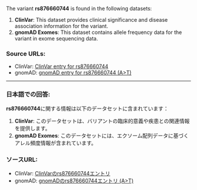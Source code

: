 The variant **rs876660744** is found in the following datasets:

1. **ClinVar**: This dataset provides clinical significance and disease association information for the variant.  
2. **gnomAD Exomes**: This dataset contains allele frequency data for the variant in exome sequencing data.

### Source URLs:
- ClinVar: [ClinVar entry for rs876660744](https://www.ncbi.nlm.nih.gov/clinvar/variation/234865)  
- gnomAD: [gnomAD entry for rs876660744 (A>T)](https://gnomad.broadinstitute.org/variant/16-68811758-A-T?dataset=gnomad_r4)  

---

### 日本語での回答:
**rs876660744**に関する情報は以下のデータセットに含まれています：

1. **ClinVar**: このデータセットは、バリアントの臨床的意義や疾患との関連情報を提供します。  
2. **gnomAD Exomes**: このデータセットには、エクソーム配列データに基づくアレル頻度情報が含まれています。

### ソースURL:
- ClinVar: [ClinVarのrs876660744エントリ](https://www.ncbi.nlm.nih.gov/clinvar/variation/234865)  
- gnomAD: [gnomADのrs876660744エントリ (A>T)](https://gnomad.broadinstitute.org/variant/16-68811758-A-T?dataset=gnomad_r4)  